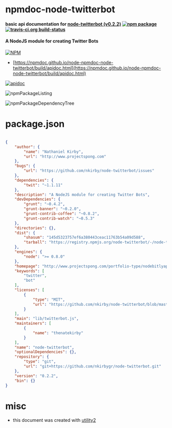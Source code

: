 # npmdoc-node-twitterbot

#### basic api documentation for  [node-twitterbot (v0.2.2)](http://www.projectspong.com/portfolio-type/nodebitlyapi/)  [![npm package](https://img.shields.io/npm/v/npmdoc-node-twitterbot.svg?style=flat-square)](https://www.npmjs.org/package/npmdoc-node-twitterbot) [![travis-ci.org build-status](https://api.travis-ci.org/npmdoc/node-npmdoc-node-twitterbot.svg)](https://travis-ci.org/npmdoc/node-npmdoc-node-twitterbot)

#### A NodeJS module for creating Twitter Bots

[![NPM](https://nodei.co/npm/node-twitterbot.png?downloads=true&downloadRank=true&stars=true)](https://www.npmjs.com/package/node-twitterbot)

- [https://npmdoc.github.io/node-npmdoc-node-twitterbot/build/apidoc.html](https://npmdoc.github.io/node-npmdoc-node-twitterbot/build/apidoc.html)

[![apidoc](https://npmdoc.github.io/node-npmdoc-node-twitterbot/build/screenCapture.buildCi.browser.%252Ftmp%252Fbuild%252Fapidoc.html.png)](https://npmdoc.github.io/node-npmdoc-node-twitterbot/build/apidoc.html)

![npmPackageListing](https://npmdoc.github.io/node-npmdoc-node-twitterbot/build/screenCapture.npmPackageListing.svg)

![npmPackageDependencyTree](https://npmdoc.github.io/node-npmdoc-node-twitterbot/build/screenCapture.npmPackageDependencyTree.svg)



# package.json

```json

{
    "author": {
        "name": "Nathaniel Kirby",
        "url": "http://www.projectspong.com"
    },
    "bugs": {
        "url": "https://github.com/nkirby/node-twitterbot/issues"
    },
    "dependencies": {
        "twit": "~1.1.11"
    },
    "description": "A NodeJS module for creating Twitter Bots",
    "devDependencies": {
        "grunt": "~0.4.2",
        "grunt-banner": "~0.2.0",
        "grunt-contrib-coffee": "~0.8.2",
        "grunt-contrib-watch": "~0.5.3"
    },
    "directories": {},
    "dist": {
        "shasum": "145d5323757ef6a380443ceac11763b54a09d588",
        "tarball": "https://registry.npmjs.org/node-twitterbot/-/node-twitterbot-0.2.2.tgz"
    },
    "engines": {
        "node": ">= 0.8.0"
    },
    "homepage": "http://www.projectspong.com/portfolio-type/nodebitlyapi/",
    "keywords": [
        "twitter",
        "bot"
    ],
    "licenses": [
        {
            "type": "MIT",
            "url": "https://github.com/nkirby/node-twitterbot/blob/master/LICENSE"
        }
    ],
    "main": "lib/twitterbot.js",
    "maintainers": [
        {
            "name": "thenatekirby"
        }
    ],
    "name": "node-twitterbot",
    "optionalDependencies": {},
    "repository": {
        "type": "git",
        "url": "git+https://github.com/nkirbygr/node-twitterbot.git"
    },
    "version": "0.2.2",
    "bin": {}
}
```



# misc
- this document was created with [utility2](https://github.com/kaizhu256/node-utility2)
